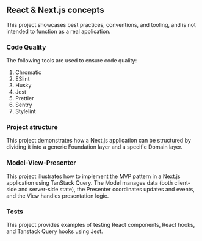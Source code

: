 ## React & Next.js concepts

This project showcases best practices, conventions, and tooling, and is not intended to function as a real application.

### Code Quality

The following tools are used to ensure code quality:

1. Chromatic
2. ESlint
3. Husky
4. Jest
5. Prettier
6. Sentry
7. Stylelint

### Project structure

This project demonstrates how a Next.js application can be structured by dividing it into a generic Foundation layer and a specific Domain layer.

### Model-View-Presenter

This project illustrates how to implement the MVP pattern in a Next.js application using TanStack Query. The Model manages data (both client-side and server-side state), the Presenter coordinates updates and events, and the View handles presentation logic.

### Tests

This project provides examples of testing React components, React hooks, and Tanstack Query hooks using Jest.
